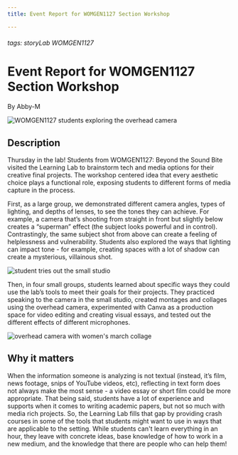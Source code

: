 ```yaml
---
title: Event Report for WOMGEN1127 Section Workshop

---
```


###### tags: storyLab WOMGEN1127

# Event Report for WOMGEN1127 Section Workshop

By Abby-M

![WOMGEN1127 students exploring the overhead camera](https://files.slack.com/files-pri/T0HTW3H0V-F02LRU55W07/womgen1127-4.png?pub_secret=12670129bd)

## Description

Thursday in the lab! Students from WOMGEN1127: Beyond the Sound Bite visited the Learning Lab to brainstorm tech and media options for their creative final projects. The workshop centered idea that every aesthetic choice plays a functional role, exposing students to different forms of media capture in the process. 

First, as a large group, we demonstrated different camera angles, types of lighting, and depths of lenses, to see the tones they can achieve. For example, a camera that’s shooting from straight in front but slightly below creates a “superman” effect (the subject looks powerful and in control). Contrastingly, the same subject shot from above can create a feeling of helplessness and vulnerability. Students also explored the ways that lighting can impact tone - for example, creating spaces with a lot of shadow can create a mysterious, villainous shot. 

![student tries out the small studio](https://files.slack.com/files-pri/T0HTW3H0V-F02M6J86YV8/womgen1127-12.png?pub_secret=ef70f3e40a)

Then, in four small groups, students learned about specific ways they could use the lab’s tools to meet their goals for their projects. They practiced speaking to the camera in the small studio, created montages and collages using the overhead camera, experimented with Canva as a production space for video editing and creating visual essays, and tested out the different effects of different microphones.

![overhead camera with women's march collage](https://files.slack.com/files-pri/T0HTW3H0V-F02M8REPUKW/womgen1127-11.png?pub_secret=2c32bb5ebd)

## Why it matters

When the information someone is analyzing is not textual (instead, it’s film, news footage, snips of YouTube videos, etc), reflecting in text form does not always make the most sense - a video essay or short film could be more appropriate. That being said, students have a lot of experience and supports when it comes to writing academic papers, but not so much with media rich projects. So, the Learning Lab fills that gap by providing crash courses in some of the tools that students might want to use in ways that are applicable to the setting. While students can't learn everything in an hour, they leave with concrete ideas, base knowledge of how to work in a new medium, and the knowledge that there are people who can help them!
